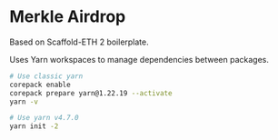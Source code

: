 # Merkle Airdrop

Based on Scaffold-ETH 2 boilerplate.

Uses Yarn workspaces to manage dependencies between packages.


```sh
# Use classic yarn
corepack enable
corepack prepare yarn@1.22.19 --activate
yarn -v

# Use yarn v4.7.0
yarn init -2
```
